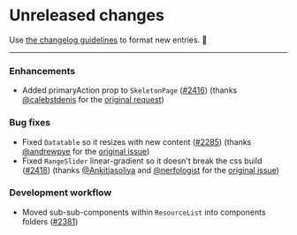 # Unreleased changes

Use [the changelog guidelines](https://git.io/polaris-changelog-guidelines) to format new entries. 💜

---

### Enhancements

- Added primaryAction prop to `SkeletonPage` ([#2416](https://github.com/Shopify/polaris-react/pull/2416)) (thanks [@calebstdenis](https://github.com/calebstdenis) for the [original request](https://github.com/Shopify/polaris/issues/443))

### Bug fixes

- Fixed `Datatable` so it resizes with new content ([#2285](https://github.com/Shopify/polaris-react/pull/2285)) (thanks [@andrewpye](https://github.com/andrewpye) for the [original issue](https://github.com/Shopify/polaris/issues/387))
- Fixed `RangeSlider` linear-gradient so it doesn't break the css build ([#2418](https://github.com/Shopify/polaris-react/pull/2418)) (thanks [@Ankitjasoliya](https://github.com/Ankitjasoliya) and [@nerfologist](https://github.com/nerfologist) for the [original issue](https://github.com/Shopify/polaris/issues/441))

### Development workflow

- Moved sub-sub-components within `ResourceList` into components folders ([#2381](https://github.com/Shopify/polaris-react/pull/2381))
